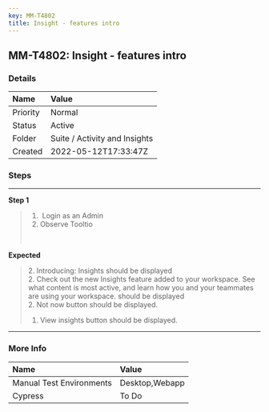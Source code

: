 ```yaml
---
key: MM-T4802
title: Insight - features intro
---
```


## MM-T4802: Insight - features intro

### Details

| Name     | Value                         |
| :------- | :---------------------------- |
| Priority | Normal                        |
| Status   | Active                        |
| Folder   | Suite / Activity and Insights |
| Created  | 2022-05-12T17:33:47Z          |

### Steps

<hr/>

**Step 1**

> <article><ol><li> Login as an Admin</li><li>Observe Tooltio</li></ol><br /></article>

**Expected**

> <article>2. Introducing: Insights should be displayed<br />2. Check out the new Insights feature added to your workspace. See what content is most active, and learn how you and your teammates are using your workspace. should be displayed<br />2. Not now button should be displayed.<ol><li>View insights button should be displayed.</li></ol></article>

<hr/>

### More Info

| Name                     | Value          |
| :----------------------- | :------------- |
| Manual Test Environments | Desktop,Webapp |
| Cypress                  | To Do          |
